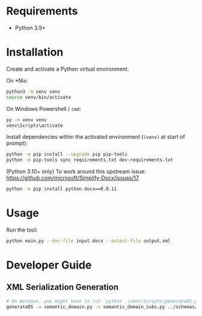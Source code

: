 # Requirements

- Python 3.9+

# Installation

Create and activate a Python virtual environment.

On *Nix:

```bash
python3 -m venv venv
source venv/bin/activate
```

On Windows Powershell / `cmd`:

```bash
py -m venv venv
venv\Scripts\activate
```

Install dependencies within the activated environment (`(venv)` at start of prompt):  

```bash
python -m pip install --upgrade pip pip-tools
python -m pip-tools sync requirements.txt dev-requirements.txt
```

(Python 3.10+ only) To work around this upstream issue:
https://github.com/microsoft/Simplify-Docx/issues/17

```bash
python -m pip install python-docx==0.8.11
```

# Usage

Run the tool:

```bash
python main.py --doc-file input.docx --output-file output.xml
```

# Developer Guide

## XML Serialization Generation

```bash
# On Windows, you might have to run `python .\venv\Scripts\generateDS.py ...`
generateDS -o semantic_domain.py -s semantic_domain_subs.py ../schemas/semantic-domain.xsd
```
